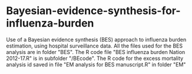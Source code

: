 # Bayesian-evidence-synthesis-for-influenza-burden
Use of a Bayesian evidence synthesis (BES) approach to influenza burden estimation, using hospital surveillance data. All the files used for the BES analysis are in folder "BES". The R code file "BES influenza burden Nation 2012-17.R" is in subfolder "/BEcode". The R code for the excess mortality analysis id saved in file "EM analysis for BES manuscript.R" in folder "EM"
